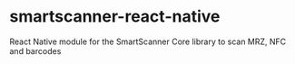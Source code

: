 # smartscanner-react-native
React Native module for the SmartScanner Core library to scan MRZ, NFC and barcodes
